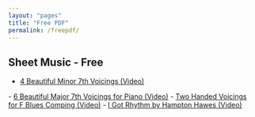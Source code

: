```yaml
---
layout: "pages"
title: "Free PDF"
permalink: /freepdf/
---
```


## Sheet Music - Free

- <a href="../assets/pdf/4Beautiful Minor7th Chords.pdf" target="_blank" download>
    4 Beautiful Minor 7th Voicings
    <a href="https://youtu.be/tweaLB_aYgk" target="_blank"> (Video)</a>
</a>
- <a href="../assets/pdf/6 Beautiful Major 7th Voicings for Piano.pdf" target="_blank" download>
    6 Beautiful Major 7th Voicings for Piano
    <a href="https://youtu.be/FzFflKhrjog" target="_blank"> (Video)</a>
</a>
- <a href="../assets/pdf/Two Handed Voicings for F Blues Comping by JJ Music(전지연).pdf" target="_blank" download>
    Two Handed Voicings for F Blues Comping
    <a href="https://youtu.be/nBIKGlYgZXs" target="_blank"> (Video)</a>
</a>
- <a href="../assets/pdf/I got Rhythm by Hampton Hawes.pdf" target="_blank" download>
    I Got Rhythm by Hampton Hawes
    <a href="https://youtu.be/yj9kpIQ2sX0" target="_blank"> (Video)</a>
